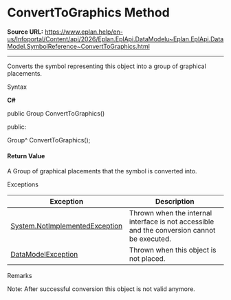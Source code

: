 # ConvertToGraphics Method

**Source URL:** https://www.eplan.help/en-us/Infoportal/Content/api/2026/Eplan.EplApi.DataModelu~Eplan.EplApi.DataModel.SymbolReference~ConvertToGraphics.html

---

Converts the symbol representing this object into a group of graphical placements.

Syntax

**C#**



public Group ConvertToGraphics()

public:

Group^ ConvertToGraphics();


#### Return Value

A Group of graphical placements that the symbol is converted into.

Exceptions

| Exception | Description |
| --- | --- |
| [System.NotImplementedException](#) | Thrown when the internal interface is not accessible and the conversion cannot be executed. |
| [DataModelException](Eplan.EplApi.DataModelu~Eplan.EplApi.DataModel.DataModelException.html) | Thrown when this object is not placed. |

Remarks

Note: After successful conversion this object is not valid anymore.
